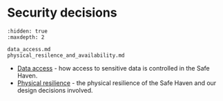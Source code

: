 # Security decisions

```{toctree}
:hidden: true
:maxdepth: 2

data_access.md
physical_resilence_and_availability.md
```

- [Data access](data_access.md) - how access to sensitive data is controlled in the Safe Haven.
- [Physical resilience](physical_resilence_and_availability.md) - the physical resilience of the Safe Haven and our design decisions involved.
